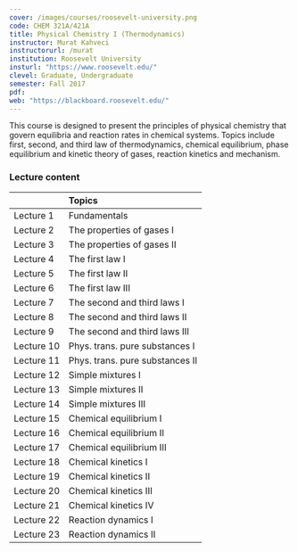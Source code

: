 ```yaml
---
cover: /images/courses/roosevelt-university.png
code: CHEM 321A/421A
title: Physical Chemistry I (Thermodynamics)
instructor: Murat Kahveci
instructorurl: /murat
institution: Roosevelt University
insturl: "https://www.roosevelt.edu/"
clevel: Graduate, Undergraduate
semester: Fall 2017
pdf:
web: "https://blackboard.roosevelt.edu/"
---
```

This course is designed to present the principles of physical chemistry that govern equilibria and reaction rates in chemical systems. Topics include first, second, and third law of thermodynamics, chemical equilibrium, phase equilibrium and kinetic theory of gases, reaction kinetics and mechanism.

### Lecture content

|       | Topics |
|:-------|:-------|
| Lecture 1  |  Fundamentals |
| Lecture 2 | The properties of gases I |
| Lecture 3 | The properties of gases II |
| Lecture 4 | The first law I |
| Lecture 5 | The first law II |
| Lecture 6 | The first law III |
| Lecture 7 | The second and third laws I |
| Lecture 8 | The second and third laws II |
| Lecture 9 | The second and third laws III |
| Lecture 10 | Phys. trans. pure substances I |
| Lecture 11 | Phys. trans. pure substances II |
| Lecture 12 | Simple mixtures I |
| Lecture 13 | Simple mixtures II |
| Lecture 14 | Simple mixtures III |
| Lecture 15 | Chemical equilibrium I |
| Lecture 16 | Chemical equilibrium II |
| Lecture 17 | Chemical equilibrium III |
| Lecture 18 | Chemical kinetics I |
| Lecture 19 | Chemical kinetics II |
| Lecture 20  | Chemical kinetics III |
| Lecture 21  | Chemical kinetics IV |
| Lecture 22  | Reaction dynamics I |
| Lecture 23 |  Reaction dynamics II |
